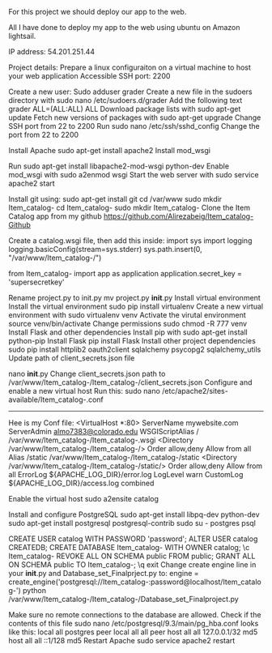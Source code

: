 
For this project we should deploy our app to the web. 

All I have done to deploy my app to the web using ubuntu on Amazon lightsail.

IP address: 54.201.251.44

Project details: 
Prepare a linux configuraiton on a virtual machine to host your web application
Accessible SSH port: 2200


Create a new user:
Sudo adduser grader
Create a new file in the sudoers directory with sudo nano /etc/sudoers.d/grader
Add the following text grader ALL=(ALL:ALL) ALL
Download package lists with sudo apt-get update
Fetch new versions of packages with sudo apt-get upgrade
Change SSH port from 22 to 2200
Run sudo nano /etc/ssh/sshd_config
Change the port from 22 to 2200

Install Apache
sudo apt-get install apache2
Install mod_wsgi

Run sudo apt-get install libapache2-mod-wsgi python-dev
Enable mod_wsgi with sudo a2enmod wsgi
Start the web server with sudo service apache2 start

Install git using: sudo apt-get install git
cd /var/www
sudo mkdir Item_catalog-
cd Item_catalog- 
sudo mkdir Item_catalog- 
Clone the Item Catalog app from my github https://github.com/Alirezabeig/Item_catalog-Github

Create a catalog.wsgi file, then add this inside:
import sys
import logging
logging.basicConfig(stream=sys.stderr)
sys.path.insert(0, "/var/www/Item_catalog-/")

from Item_catalog- import app as application
application.secret_key = 'supersecretkey'

Rename project.py to init.py mv project.py __init__.py
Install virtual environment
Install the virtual environment sudo pip install virtualenv
Create a new virtual environment with sudo virtualenv venv
Activate the virutal environment source venv/bin/activate
Change permissions sudo chmod -R 777 venv
Install Flask and other dependencies
Install pip with sudo apt-get install python-pip
Install Flask pip install Flask
Install other project dependencies sudo pip install httplib2 oauth2client sqlalchemy psycopg2 sqlalchemy_utils
Update path of client_secrets.json file

nano __init__.py
Change client_secrets.json path to /var/www/Item_catalog-/Item_catalog-/client_secrets.json
Configure and enable a new virtual host
Run this: sudo nano /etc/apache2/sites-available/Item_catalog-.conf

   ----------
   
Hee is my Conf file: <VirtualHost *:80>
ServerName mywebsite.com
ServerAdmin almo7383@colorado.edu
WSGIScriptAlias / /var/www/Item_catalog-/Item_catalog-.wsgi
<Directory /var/www/Item_catalog-/Item_catalog-/>
Order allow,deny
Allow from all
</Directory>
Alias /static /var/www/Item_catalog-/Item_catalog-/static
<Directory /var/www/Item_catalog-/Item_catalog-/static/>
Order allow,deny
Allow from all
</Directory>
ErrorLog ${APACHE_LOG_DIR}/error.log
LogLevel warn
CustomLog ${APACHE_LOG_DIR}/access.log combined
</VirtualHost>


Enable the virtual host sudo a2ensite catalog

Install and configure PostgreSQL
sudo apt-get install libpq-dev python-dev
sudo apt-get install postgresql postgresql-contrib
sudo su - postgres
psql

CREATE USER catalog WITH PASSWORD 'password';
ALTER USER catalog CREATEDB;
CREATE DATABASE Item_catalog- WITH OWNER catalog;
\c Item_catalog-
REVOKE ALL ON SCHEMA public FROM public;
GRANT ALL ON SCHEMA public TO Item_catalog-;
\q
exit
Change create engine line in your __init__.py and Database_set_Finalprject.py to: engine = create_engine('postgresql://Item_catalog-:password@localhost/Item_catalog-')
python /var/www/Item_catalog-/Item_catalog-/Database_set_Finalproject.py

Make sure no remote connections to the database are allowed. Check if the contents of this file sudo nano /etc/postgresql/9.3/main/pg_hba.conf looks like this:
local   all             postgres                                peer
local   all             all                                     peer
host    all             all             127.0.0.1/32            md5
host    all             all             ::1/128                 md5
Restart Apache
sudo service apache2 restart
